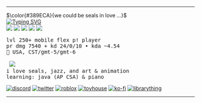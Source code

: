 ***
$\color{#389ECA}{we could be seals in love ...}$\
<a href="https://git.io/typing-svg"><img src="https://readme-typing-svg.demolab.com?font=sans+serif&weight=500&size=22&duration=4000&pause=1000&color=389ECA&width=435&lines=.%CB%9A+%F0%9F%AB%A7%E2%80%82%CE%B5(++%E0%B1%BF+%3E%E2%A9%8A%3C)%E2%80%82%F0%9F%92%97%E2%80%82(%E2%80%A2%E2%A9%8A%E2%80%A2+%E3%81%A3)3%E2%80%82%F0%9F%AB%A7+%EF%BD%A1%CB%9A" alt="Typing SVG" /></a>\
<img src="https://files.catbox.moe/okyffy.webp"> <img src="https://files.catbox.moe/paiy38.webp"> <img src="https://files.catbox.moe/rojafk.webp"> <img src="https://files.catbox.moe/jlsrbp.webp"> <img src="https://files.catbox.moe/yufj1i.webp">

    
<pre>
lvl 250+ mobile flex p! player
pr dmg 7540 + kd 24/0/10 • kda ~4.54 
📍 USA, CST/gmt-5/gmt-6

 <img src="https://files.catbox.moe/f1ggut.gif">
i love seals, jazz, and art & animation
learning: java (AP CSA) & piano
</pre>

[![discord](https://img.shields.io/badge/ringedyuki%20-%20%235865F2?style=plastic&logo=discord&logoColor=white)](https://discord.com/channels/@me/1181405606029037652)
[![twitter](https://img.shields.io/badge/twitter%2Fx%20-%20%232b2d45?style=plastic&logo=x&logoColor=white)](https://x.com/sealfan89)
[![roblox](https://img.shields.io/badge/roblox%20-%20%23222430?style=plastic&logo=roblox&logoColor=white)](https://www.roblox.com/users/706276675/profile)
[![toyhouse](https://img.shields.io/badge/toyhouse%20-%20%231d1d26?style=plastic&logo=reverbnation&logoColor=white)](https://toyhou.se/sealharbors)
[![ko-fi](https://img.shields.io/badge/kofi%20-%20%231f1f24?style=plastic&logo=ko-fi&logoColor=white)](https://ko-fi.com/sealfan89)
[![librarything](https://img.shields.io/badge/librarything%20-%20%231e1f21?style=plastic&logo=librarything&logoColor=white)](https://www.librarything.com/profile/sf89)

***
